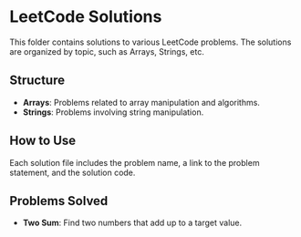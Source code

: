 # LeetCode Solutions

This folder contains solutions to various LeetCode problems. The solutions are organized by topic, such as Arrays, Strings, etc.

## Structure

- **Arrays**: Problems related to array manipulation and algorithms.
- **Strings**: Problems involving string manipulation.

## How to Use

Each solution file includes the problem name, a link to the problem statement, and the solution code.

## Problems Solved

- **Two Sum**: Find two numbers that add up to a target value.
